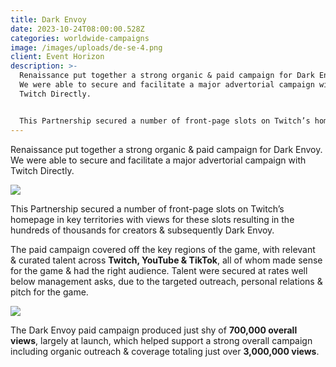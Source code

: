 ```yaml
---
title: Dark Envoy
date: 2023-10-24T08:00:00.528Z
categories: worldwide-campaigns
image: /images/uploads/de-se-4.png
client: Event Horizon
description: >-
  Renaissance put together a strong organic & paid campaign for Dark Envoy.
  We were able to secure and facilitate a major advertorial campaign with
  Twitch Directly. ​


  This Partnership secured a number of front-page slots on Twitch’s homepage in key territories with views for these slots resulting in the hundreds of thousands for creators & subsequently Dark Envoy.​
---
```

Renaissance put together a strong organic & paid campaign for Dark Envoy. We were able to secure and facilitate a major advertorial campaign with Twitch Directly. ​

![](/images/uploads/de-se-2.png)

This Partnership secured a number of front-page slots on Twitch’s homepage in key territories with views for these slots resulting in the hundreds of thousands for creators & subsequently Dark Envoy.​

​The paid campaign covered off the key regions of the game, with relevant & curated talent across **Twitch, YouTube & TikTok**, all of whom made sense for the game & had the right audience. Talent were secured at rates well below management asks, due to the targeted outreach, personal relations & pitch for the game. ​

![](/images/uploads/de-cs-1.png)



The Dark Envoy paid campaign produced just shy of **700,000 overall views**, largely at launch, which helped support a strong overall campaign including organic outreach & coverage totaling just over **3,000,000 views**.